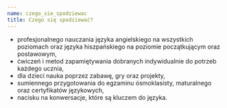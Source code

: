 ```yaml
---
name: czego_sie_spodziewac
title: Czego się spodziewać?
---
```


- profesjonalnego nauczania języka angielskiego na wszystkich poziomach oraz języka hiszpańskiego na poziomie początkującym oraz postawowym,
- ćwiczeń i metod zapamiętywania dobranych indywidualnie do potrzeb każdego ucznia,
- dla dzieci nauka poprzez zabawę, gry oraz projekty,
- sumiennego przygotowania do egzaminu ósmoklasisty, maturalnego oraz certyfikatów językowych,
- nacisku na konwersacje, które są kluczem do języka.
